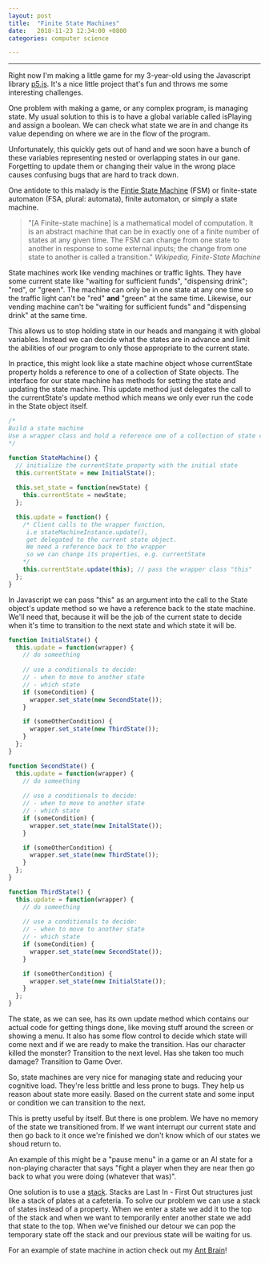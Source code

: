 ```yaml
---
layout: post
title:  "Finite State Machines"
date:   2018-11-23 12:34:00 +0800
categories: computer science

---
```



***

Right now I'm making a little game for my 3-year-old using the Javascript library [p5.js](https://p5js.org/). It's a nice little project that's fun and throws me some interesting challenges.

One problem with making a game, or any complex program, is managing state. My usual solution to this is to have a global variable called isPlaying and assign a boolean. We can check what state we are in and change its value depending on where we are in the flow of the program.

Unfortunately, this quickly gets out of hand and we soon have a bunch of these variables representing nested or overlapping states in our gane. Forgetting to update them or changing their value in the wrong place causes confusing bugs that are hard to track down.

One antidote to this malady is the [Fintie State Machine](https://en.wikipedia.org/wiki/Finite-state_machine#Concepts_and_terminology) (FSM) or finite-state automaton (FSA, plural: automata), finite automaton, or simply a state machine. 

> "[A Finite-state machine] is a mathematical model of computation. It is an abstract machine that can be in exactly one of a finite number of states at any given time. The FSM can change from one state to another in response to some external inputs; the change from one state to another is called a transition."
*Wikipedia, Finite-State Machine*

State machines work like vending machines or traffic lights. They have some current state like "waiting for sufficient funds", "dispensing drink"; "red", or "green". The machine can only be in one state at any one time so the traffic light can't be "red" **and** "green" at the same time. Likewise, our vending machine can't be "waiting for sufficient funds" and "dispensing drink" at the same time.

This allows us to stop holding state in our heads and mangaing it with global variables. Instead we can decide what the states are in advance and limit the abilities of our program to only those appropriate to the current state.

In practice, this might look like a state machine object whose currentState property holds a reference to one of a collection of State objects. The interface for our state machine has methods for setting the state and updating the state machine. This update method just delegates the call to the currentState's update method which means we only ever run the code in the State object itself.

```javascript
/*
Build a state machine
Use a wrapper class and hold a reference one of a collection of state classes.
*/

function StateMachine() {
  // initialize the currentState property with the initial state
  this.currentState = new InitialState();
  
  this.set_state = function(newState) {
    this.currentState = newState;
  };

  this.update = function() {
    /* Client calls to the wrapper function,
     i.e stateMachineInstance.update(),
     get delegated to the current state object.
     We need a reference back to the wrapper
     so we can change its properties, e.g. currentState
    */
    this.currentState.update(this); // pass the wrapper class "this"
  };
}
```

In Javascript we can pass "this" as an argument into the call to the State object's update method so we have a reference back to the state machine. We'll need that, because it will be the job of the current state to decide when it's time to transition to the next state and which state it will be. 

```javascript
function InitialState() {
  this.update = function(wrapper) {
    // do someething
    
    // use a conditionals to decide:
    // - when to move to another state
    // - which state
    if (someCondition) {
      wrapper.set_state(new SecondState());
    }

    if (someOtherCondition) {
      wrapper.set_state(new ThirdState());
    }
  };
}

function SecondState() {
  this.update = function(wrapper) {
    // do someething
    
    // use a conditionals to decide:
    // - when to move to another state
    // - which state
    if (someCondition) {
      wrapper.set_state(new InitalState());
    }

    if (someOtherCondition) {
      wrapper.set_state(new ThirdState());
    }
  };
}

function ThirdState() {
  this.update = function(wrapper) {
    // do someething
    
    // use a conditionals to decide:
    // - when to move to another state
    // - which state
    if (someCondition) {
      wrapper.set_state(new SecondState());
    }

    if (someOtherCondition) {
      wrapper.set_state(new InitialState());
    }
  };
}
```

The state, as we can see, has its own update method which contains our actual code for getting things done, like moving stuff around the screen or showing a menu. It also has some flow control to decide which state will come next and if we are ready to make the transition. Has our character killed the monster? Transition to the next level. Has she taken too much damage? Transition to Game Over.

So, state machines are very nice for managing state and reducing your cognitive load. They're less brittle and less prone to bugs. They help us reason about state more easily. Based on the current state and some input or condition we can transition to the next.

This is pretty useful by itself. But there is one problem. We have no memory of the state we transitioned from. If we want interrupt our current state and then go back to it once we're finished we don't know which of our states we shoud return to.

An example of this might be a "pause menu" in a game or an AI state for a non-playing character that says "fight a player when they are near then go back to what you were doing (whatever that was)".

One solution is to use a [stack](https://en.wikipedia.org/wiki/Stack_(abstract_data_type)). Stacks are Last In - First Out structures just like a stack of plates at a cafeteria. To solve our problem we can use a stack of states instead of a property. When we enter a state we add it to the top of the stack and when we want to temporarily enter another state we add that state to the top. When we've finished our detour we can pop the temporary state off the stack and our previous state will be waiting for us.

For an example of state machine in action check out my [Ant Brain](https://github.com/OsakaStarbux/Finite-State-Machine-Ant-Brain)!
